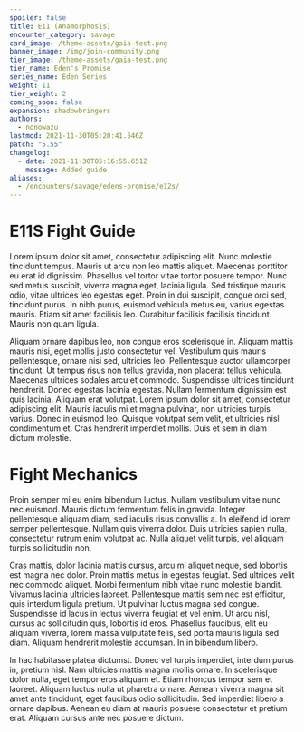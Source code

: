 ```yaml
---
spoiler: false
title: E11 (Anamorphosis)
encounter_category: savage
card_image: /theme-assets/gaia-test.png
banner_image: /img/join-community.png
tier_image: /theme-assets/gaia-test.png
tier_name: Eden's Promise
series_name: Eden Series
weight: 11
tier_weight: 2
coming_soon: false
expansion: shadowbringers
authors:
  - nonowazu
lastmod: 2021-11-30T05:20:41.546Z
patch: "5.55"
changelog:
  - date: 2021-11-30T05:16:55.651Z
    message: Added guide
aliases:
  - /encounters/savage/edens-promise/e12s/
---
```

# E11S Fight Guide
Lorem ipsum dolor sit amet, consectetur adipiscing elit. Nunc molestie tincidunt tempus. Mauris ut arcu non leo mattis aliquet. Maecenas porttitor eu erat id dignissim. Phasellus vel tortor vitae tortor posuere tempor. Nunc sed metus suscipit, viverra magna eget, lacinia ligula. Sed tristique mauris odio, vitae ultrices leo egestas eget. Proin in dui suscipit, congue orci sed, tincidunt purus. In nibh purus, euismod vehicula metus eu, varius egestas mauris. Etiam sit amet facilisis leo. Curabitur facilisis facilisis tincidunt. Mauris non quam ligula.

Aliquam ornare dapibus leo, non congue eros scelerisque in. Aliquam mattis mauris nisi, eget mollis justo consectetur vel. Vestibulum quis mauris pellentesque, ornare nisi sed, ultricies leo. Pellentesque auctor ullamcorper tincidunt. Ut tempus risus non tellus gravida, non placerat tellus vehicula. Maecenas ultrices sodales arcu et commodo. Suspendisse ultrices tincidunt hendrerit. Donec egestas lacinia egestas. Nullam fermentum dignissim est quis lacinia. Aliquam erat volutpat. Lorem ipsum dolor sit amet, consectetur adipiscing elit. Mauris iaculis mi et magna pulvinar, non ultricies turpis varius. Donec in euismod leo. Quisque volutpat sem velit, et ultricies nisl condimentum et. Cras hendrerit imperdiet mollis. Duis et sem in diam dictum molestie.

# Fight Mechanics

Proin semper mi eu enim bibendum luctus. Nullam vestibulum vitae nunc nec euismod. Mauris dictum fermentum felis in gravida. Integer pellentesque aliquam diam, sed iaculis risus convallis a. In eleifend id lorem semper pellentesque. Nullam quis viverra dolor. Duis ultricies sapien nulla, consectetur rutrum enim volutpat ac. Nulla aliquet velit turpis, vel aliquam turpis sollicitudin non.

Cras mattis, dolor lacinia mattis cursus, arcu mi aliquet neque, sed lobortis est magna nec dolor. Proin mattis metus in egestas feugiat. Sed ultrices velit nec commodo aliquet. Morbi fermentum nibh vitae nunc molestie blandit. Vivamus lacinia ultricies laoreet. Pellentesque mattis sem nec est efficitur, quis interdum ligula pretium. Ut pulvinar luctus magna sed congue. Suspendisse id lacus in lectus viverra feugiat et vel enim. Ut arcu nisl, cursus ac sollicitudin quis, lobortis id eros. Phasellus faucibus, elit eu aliquam viverra, lorem massa vulputate felis, sed porta mauris ligula sed diam. Aliquam hendrerit molestie accumsan. In in bibendum libero.

In hac habitasse platea dictumst. Donec vel turpis imperdiet, interdum purus in, pretium nisl. Nam ultricies mattis magna mollis ornare. In scelerisque dolor nulla, eget tempor eros aliquam et. Etiam rhoncus tempor sem et laoreet. Aliquam luctus nulla ut pharetra ornare. Aenean viverra magna sit amet ante tincidunt, eget faucibus odio sollicitudin. Sed imperdiet libero a ornare dapibus. Aenean eu diam at mauris posuere consectetur et pretium erat. Aliquam cursus ante nec posuere dictum.
